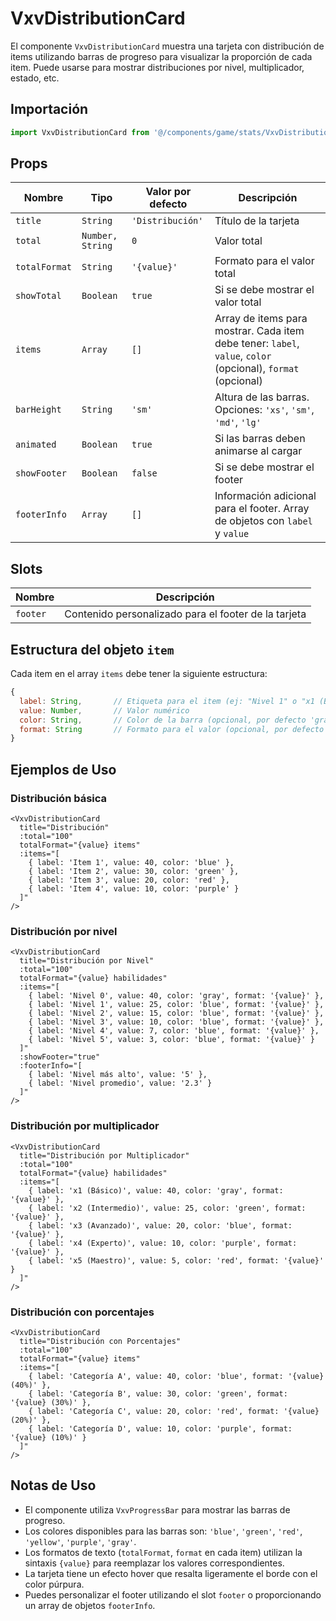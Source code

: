 # VxvDistributionCard

El componente `VxvDistributionCard` muestra una tarjeta con distribución de items utilizando barras de progreso para visualizar la proporción de cada item. Puede usarse para mostrar distribuciones por nivel, multiplicador, estado, etc.

## Importación

```javascript
import VxvDistributionCard from '@/components/game/stats/VxvDistributionCard.vue';
```

## Props

| Nombre | Tipo | Valor por defecto | Descripción |
|--------|------|------------------|-------------|
| `title` | `String` | `'Distribución'` | Título de la tarjeta |
| `total` | `Number, String` | `0` | Valor total |
| `totalFormat` | `String` | `'{value}'` | Formato para el valor total |
| `showTotal` | `Boolean` | `true` | Si se debe mostrar el valor total |
| `items` | `Array` | `[]` | Array de items para mostrar. Cada item debe tener: `label`, `value`, `color` (opcional), `format` (opcional) |
| `barHeight` | `String` | `'sm'` | Altura de las barras. Opciones: `'xs'`, `'sm'`, `'md'`, `'lg'` |
| `animated` | `Boolean` | `true` | Si las barras deben animarse al cargar |
| `showFooter` | `Boolean` | `false` | Si se debe mostrar el footer |
| `footerInfo` | `Array` | `[]` | Información adicional para el footer. Array de objetos con `label` y `value` |

## Slots

| Nombre | Descripción |
|--------|-------------|
| `footer` | Contenido personalizado para el footer de la tarjeta |

## Estructura del objeto `item`

Cada item en el array `items` debe tener la siguiente estructura:

```javascript
{
  label: String,       // Etiqueta para el item (ej: "Nivel 1" o "x1 (Básico)")
  value: Number,       // Valor numérico
  color: String,       // Color de la barra (opcional, por defecto 'gray')
  format: String       // Formato para el valor (opcional, por defecto '{value}')
}
```

## Ejemplos de Uso

### Distribución básica

```vue
<VxvDistributionCard 
  title="Distribución" 
  :total="100" 
  totalFormat="{value} items" 
  :items="[
    { label: 'Item 1', value: 40, color: 'blue' },
    { label: 'Item 2', value: 30, color: 'green' },
    { label: 'Item 3', value: 20, color: 'red' },
    { label: 'Item 4', value: 10, color: 'purple' }
  ]" 
/>
```

### Distribución por nivel

```vue
<VxvDistributionCard 
  title="Distribución por Nivel" 
  :total="100" 
  totalFormat="{value} habilidades" 
  :items="[
    { label: 'Nivel 0', value: 40, color: 'gray', format: '{value}' },
    { label: 'Nivel 1', value: 25, color: 'blue', format: '{value}' },
    { label: 'Nivel 2', value: 15, color: 'blue', format: '{value}' },
    { label: 'Nivel 3', value: 10, color: 'blue', format: '{value}' },
    { label: 'Nivel 4', value: 7, color: 'blue', format: '{value}' },
    { label: 'Nivel 5', value: 3, color: 'blue', format: '{value}' }
  ]" 
  :showFooter="true" 
  :footerInfo="[
    { label: 'Nivel más alto', value: '5' },
    { label: 'Nivel promedio', value: '2.3' }
  ]" 
/>
```

### Distribución por multiplicador

```vue
<VxvDistributionCard 
  title="Distribución por Multiplicador" 
  :total="100" 
  totalFormat="{value} habilidades" 
  :items="[
    { label: 'x1 (Básico)', value: 40, color: 'gray', format: '{value}' },
    { label: 'x2 (Intermedio)', value: 25, color: 'green', format: '{value}' },
    { label: 'x3 (Avanzado)', value: 20, color: 'blue', format: '{value}' },
    { label: 'x4 (Experto)', value: 10, color: 'purple', format: '{value}' },
    { label: 'x5 (Maestro)', value: 5, color: 'red', format: '{value}' }
  ]" 
/>
```

### Distribución con porcentajes

```vue
<VxvDistributionCard 
  title="Distribución con Porcentajes" 
  :total="100" 
  totalFormat="{value} items" 
  :items="[
    { label: 'Categoría A', value: 40, color: 'blue', format: '{value} (40%)' },
    { label: 'Categoría B', value: 30, color: 'green', format: '{value} (30%)' },
    { label: 'Categoría C', value: 20, color: 'red', format: '{value} (20%)' },
    { label: 'Categoría D', value: 10, color: 'purple', format: '{value} (10%)' }
  ]" 
/>
```

## Notas de Uso

- El componente utiliza `VxvProgressBar` para mostrar las barras de progreso.
- Los colores disponibles para las barras son: `'blue'`, `'green'`, `'red'`, `'yellow'`, `'purple'`, `'gray'`.
- Los formatos de texto (`totalFormat`, `format` en cada item) utilizan la sintaxis `{value}` para reemplazar los valores correspondientes.
- La tarjeta tiene un efecto hover que resalta ligeramente el borde con el color púrpura.
- Puedes personalizar el footer utilizando el slot `footer` o proporcionando un array de objetos `footerInfo`.
